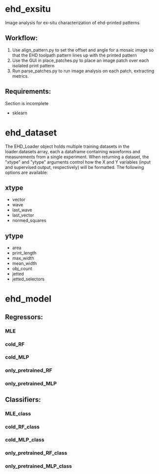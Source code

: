 # ehd_exsitu
Image analysis for ex-situ characterization of ehd-printed patterns

## Workflow:
1. Use align_pattern.py to set the offset and angle for a mosaic image so that the EHD toolpath pattern lines up with the printed pattern
2. Use the GUI in place_patches.py to place an image patch over each isolated print pattern
3. Run parse_patches.py to run image analysis on each patch, extracting metrics.

## Requirements:
Section is incomplete
 - sklearn
 
# ehd_dataset
The EHD_Loader object holds multiple training datasets in the loader.datasets array, each a dataframe containing waveforms and measurements from a single experiment. When returning a dataset, the "xtype" and "ytype" arguments control how the X and Y variables (input and supervised output, respectively) will be formatted. The following options are available:

## xtype
 - vector
 - wave
 - last_wave
 - last_vector
 - normed_squares

## ytype
 - area
 - print_length
 - max_width
 - mean_width
 - obj_count
 - jetted
 - jetted_selectors

# ehd_model

## Regressors:
### MLE
### cold_RF
### cold_MLP
### only_pretrained_RF
### only_pretrained_MLP

## Classifiers:
### MLE_class
### cold_RF_class
### cold_MLP_class
### only_pretrained_RF_class
### only_pretrained_MLP_class

